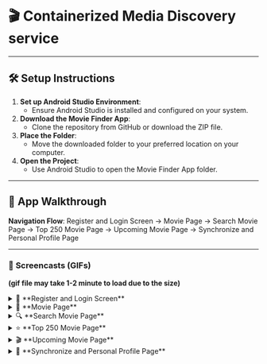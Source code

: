 # 🎬 Containerized Media Discovery service 

---

## 🛠️ **Setup Instructions**
1. **Set up Android Studio Environment**:
   - Ensure Android Studio is installed and configured on your system.
2. **Download the Movie Finder App**:
   - Clone the repository from GitHub or download the ZIP file.
3. **Place the Folder**:
   - Move the downloaded folder to your preferred location on your computer.
4. **Open the Project**:
   - Use Android Studio to open the Movie Finder App folder.

---

## 🌟 **App Walkthrough**
**Navigation Flow**: Register and Login Screen → Movie Page → Search Movie Page → Top 250 Movie Page → Upcoming Movie Page → Synchronize and Personal Profile Page

---

### 📝 **Screencasts (GIFs)**
**(gif file may take 1-2 minute to load due to the size)**

<details>
<summary>🔐 **Register and Login Screen**</summary>

![Register and Login Screen](https://github.com/jianghuang588/Project/assets/143280771/25151349-421b-46ab-840e-d79cbb3f39a9)

> **Description**: The first screen users encounter to log in or register for the app. *(GIF)*

</details>

<details>
<summary>🎥 **Movie Page**</summary>

![Movie Page](https://github.com/jianghuang588/Project/assets/143280771/871379b5-ae02-47f8-a85a-9c218a074861)

> **Description**: Displays a list of movies for users to browse. *(GIF)*

</details>

<details>
<summary>🔍 **Search Movie Page**</summary>

![Search Movie Page](https://github.com/user-attachments/assets/95c50b85-96aa-4615-b4b5-2adc839b899f)

> **Description**: Allows users to search for specific movies by title or keywords. *(GIF)*

</details>

<details>
<summary>⭐ **Top 250 Movie Page**</summary>

![Top 250 Movie Page](https://github.com/user-attachments/assets/ae9fb4e2-849f-472d-87ce-f7971ea72329)

> **Description**: Showcases the top 250 movies based on ratings. *(GIF)*

</details>

<details>
<summary>🎬 **Upcoming Movie Page**</summary>

![Upcoming Movie Page](https://github.com/user-attachments/assets/47008cb8-4cda-468c-b6ea-17becffa8e2d)

> **Description**: Displays a list of movies that will be released soon. *(GIF)*

</details>

<details>
<summary>🔄 **Synchronize and Personal Profile Page**</summary>

![Synchronize and Personal Profile Page](https://github.com/user-attachments/assets/dabbe065-9c0b-4d71-9e4c-c56a1784b0e7)

> **Description**: Enables users to synchronize their data and update personal preferences. *(GIF)*

</details>
